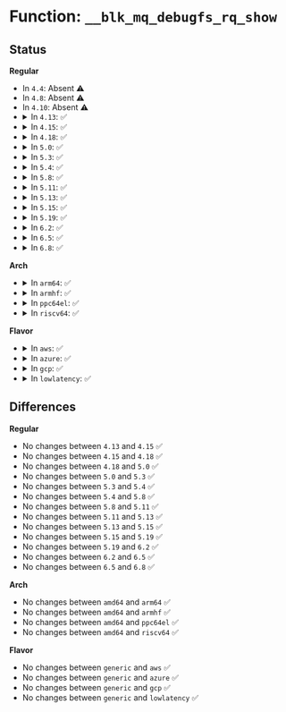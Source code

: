 # Function: <code>__blk_mq_debugfs_rq_show</code>

## Status
<b>Regular</b>
<ul>
<li>
In <code>4.4</code>: Absent ⚠️
</li>
<li>
In <code>4.8</code>: Absent ⚠️
</li>
<li>
In <code>4.10</code>: Absent ⚠️
</li>
<li>
<details>
<summary>In <code>4.13</code>: ✅</summary>

```c
int __blk_mq_debugfs_rq_show(struct seq_file *m, struct request *rq);
```

**Collision:** Unique Global

**Inline:** No

**Transformation:** False

**Instances:**

```
In block/blk-mq-debugfs.c (ffffffff81459750)
Location: block/blk-mq-debugfs.c:306
Inline: False
Direct callers:
  - block/blk-mq-debugfs.c:blk_mq_debugfs_rq_show
```
**Symbols:**

```
ffffffff81459750-ffffffff81459880: __blk_mq_debugfs_rq_show (STB_GLOBAL)
```
</details>
</li>
<li>
<details>
<summary>In <code>4.15</code>: ✅</summary>

```c
int __blk_mq_debugfs_rq_show(struct seq_file *m, struct request *rq);
```

**Collision:** Unique Global

**Inline:** No

**Transformation:** False

**Instances:**

```
In block/blk-mq-debugfs.c (ffffffff814854c0)
Location: block/blk-mq-debugfs.c:303
Inline: False
Direct callers:
  - block/blk-mq-debugfs.c:blk_mq_debugfs_rq_show
```
**Symbols:**

```
ffffffff814854c0-ffffffff814855f3: __blk_mq_debugfs_rq_show (STB_GLOBAL)
```
</details>
</li>
<li>
<details>
<summary>In <code>4.18</code>: ✅</summary>

```c
int __blk_mq_debugfs_rq_show(struct seq_file *m, struct request *rq);
```

**Collision:** Unique Global

**Inline:** No

**Transformation:** False

**Instances:**

```
In block/blk-mq-debugfs.c (ffffffff814ba590)
Location: block/blk-mq-debugfs.c:365
Inline: False
Direct callers:
  - block/blk-mq-debugfs.c:blk_mq_debugfs_rq_show
```
**Symbols:**

```
ffffffff814ba590-ffffffff814ba6c9: __blk_mq_debugfs_rq_show (STB_GLOBAL)
```
</details>
</li>
<li>
<details>
<summary>In <code>5.0</code>: ✅</summary>

```c
int __blk_mq_debugfs_rq_show(struct seq_file *m, struct request *rq);
```

**Collision:** Unique Global

**Inline:** No

**Transformation:** False

**Instances:**

```
In block/blk-mq-debugfs.c (ffffffff814ce6f0)
Location: block/blk-mq-debugfs.c:356
Inline: False
Direct callers:
  - block/mq-deadline.c:deadline_write_next_rq_show
  - block/mq-deadline.c:deadline_read_next_rq_show
  - block/blk-mq-debugfs.c:hctx_show_busy_rq
  - block/blk-mq-debugfs.c:blk_mq_debugfs_rq_show
```
**Symbols:**

```
ffffffff814ce6f0-ffffffff814ce826: __blk_mq_debugfs_rq_show (STB_GLOBAL)
```
</details>
</li>
<li>
<details>
<summary>In <code>5.3</code>: ✅</summary>

```c
int __blk_mq_debugfs_rq_show(struct seq_file *m, struct request *rq);
```

**Collision:** Unique Global

**Inline:** No

**Transformation:** False

**Instances:**

```
In block/blk-mq-debugfs.c (ffffffff814fcfb0)
Location: block/blk-mq-debugfs.c:324
Inline: False
Direct callers:
  - block/mq-deadline.c:deadline_write_next_rq_show
  - block/mq-deadline.c:deadline_read_next_rq_show
  - block/blk-mq-debugfs.c:hctx_show_busy_rq
  - block/blk-mq-debugfs.c:blk_mq_debugfs_rq_show
```
**Symbols:**

```
ffffffff814fcfb0-ffffffff814fd101: __blk_mq_debugfs_rq_show (STB_GLOBAL)
```
</details>
</li>
<li>
<details>
<summary>In <code>5.4</code>: ✅</summary>

```c
int __blk_mq_debugfs_rq_show(struct seq_file *m, struct request *rq);
```

**Collision:** Unique Global

**Inline:** No

**Transformation:** False

**Instances:**

```
In block/blk-mq-debugfs.c (ffffffff8151af00)
Location: block/blk-mq-debugfs.c:324
Inline: False
Direct callers:
  - block/mq-deadline.c:deadline_write_next_rq_show
  - block/mq-deadline.c:deadline_read_next_rq_show
  - block/blk-mq-debugfs.c:hctx_show_busy_rq
  - block/blk-mq-debugfs.c:blk_mq_debugfs_rq_show
```
**Symbols:**

```
ffffffff8151af00-ffffffff8151b051: __blk_mq_debugfs_rq_show (STB_GLOBAL)
```
</details>
</li>
<li>
<details>
<summary>In <code>5.8</code>: ✅</summary>

```c
int __blk_mq_debugfs_rq_show(struct seq_file *m, struct request *rq);
```

**Collision:** Unique Global

**Inline:** No

**Transformation:** False

**Instances:**

```
In block/blk-mq-debugfs.c (ffffffff8157ba90)
Location: block/blk-mq-debugfs.c:328
Inline: False
Direct callers:
  - block/mq-deadline.c:deadline_write_next_rq_show
  - block/mq-deadline.c:deadline_read_next_rq_show
  - block/blk-mq-debugfs.c:hctx_show_busy_rq
  - block/blk-mq-debugfs.c:blk_mq_debugfs_rq_show
```
**Symbols:**

```
ffffffff8157ba90-ffffffff8157bbe1: __blk_mq_debugfs_rq_show (STB_GLOBAL)
```
</details>
</li>
<li>
<details>
<summary>In <code>5.11</code>: ✅</summary>

```c
int __blk_mq_debugfs_rq_show(struct seq_file *m, struct request *rq);
```

**Collision:** Unique Global

**Inline:** No

**Transformation:** False

**Instances:**

```
In block/blk-mq-debugfs.c (ffffffff81598b50)
Location: block/blk-mq-debugfs.c:330
Inline: False
Direct callers:
  - block/mq-deadline.c:deadline_write_next_rq_show
  - block/mq-deadline.c:deadline_read_next_rq_show
  - block/blk-mq-debugfs.c:hctx_show_busy_rq
  - block/blk-mq-debugfs.c:blk_mq_debugfs_rq_show
```
**Symbols:**

```
ffffffff81598b50-ffffffff81598ca1: __blk_mq_debugfs_rq_show (STB_GLOBAL)
```
</details>
</li>
<li>
<details>
<summary>In <code>5.13</code>: ✅</summary>

```c
int __blk_mq_debugfs_rq_show(struct seq_file *m, struct request *rq);
```

**Collision:** Unique Global

**Inline:** No

**Transformation:** False

**Instances:**

```
In block/blk-mq-debugfs.c (ffffffff8159f960)
Location: block/blk-mq-debugfs.c:328
Inline: False
Direct callers:
  - block/mq-deadline.c:deadline_write_next_rq_show
  - block/mq-deadline.c:deadline_read_next_rq_show
  - block/blk-mq-debugfs.c:hctx_show_busy_rq
  - block/blk-mq-debugfs.c:blk_mq_debugfs_rq_show
```
**Symbols:**

```
ffffffff8159f960-ffffffff8159faad: __blk_mq_debugfs_rq_show (STB_GLOBAL)
```
</details>
</li>
<li>
<details>
<summary>In <code>5.15</code>: ✅</summary>

```c
int __blk_mq_debugfs_rq_show(struct seq_file *m, struct request *rq);
```

**Collision:** Unique Global

**Inline:** No

**Transformation:** False

**Instances:**

```
In block/blk-mq-debugfs.c (ffffffff81608110)
Location: block/blk-mq-debugfs.c:329
Inline: False
Direct callers:
  - block/mq-deadline.c:deadline_write2_next_rq_show
  - block/mq-deadline.c:deadline_read2_next_rq_show
  - block/mq-deadline.c:deadline_write1_next_rq_show
  - block/mq-deadline.c:deadline_read1_next_rq_show
  - block/mq-deadline.c:deadline_write0_next_rq_show
  - block/mq-deadline.c:deadline_read0_next_rq_show
  - block/blk-mq-debugfs.c:hctx_show_busy_rq
  - block/blk-mq-debugfs.c:blk_mq_debugfs_rq_show
```
**Symbols:**

```
ffffffff81608110-ffffffff8160827e: __blk_mq_debugfs_rq_show (STB_GLOBAL)
```
</details>
</li>
<li>
<details>
<summary>In <code>5.19</code>: ✅</summary>

```c
int __blk_mq_debugfs_rq_show(struct seq_file *m, struct request *rq);
```

**Collision:** Unique Global

**Inline:** No

**Transformation:** False

**Instances:**

```
In block/blk-mq-debugfs.c (ffffffff816bbb20)
Location: block/blk-mq-debugfs.c:306
Inline: False
Direct callers:
  - block/mq-deadline.c:deadline_write2_next_rq_show
  - block/mq-deadline.c:deadline_read2_next_rq_show
  - block/mq-deadline.c:deadline_write1_next_rq_show
  - block/mq-deadline.c:deadline_read1_next_rq_show
  - block/mq-deadline.c:deadline_write0_next_rq_show
  - block/mq-deadline.c:deadline_read0_next_rq_show
  - block/blk-mq-debugfs.c:hctx_show_busy_rq
  - block/blk-mq-debugfs.c:blk_mq_debugfs_rq_show
```
**Symbols:**

```
ffffffff816bbb20-ffffffff816bbca2: __blk_mq_debugfs_rq_show (STB_GLOBAL)
```
</details>
</li>
<li>
<details>
<summary>In <code>6.2</code>: ✅</summary>

```c
int __blk_mq_debugfs_rq_show(struct seq_file *m, struct request *rq);
```

**Collision:** Unique Global

**Inline:** No

**Transformation:** False

**Instances:**

```
In block/blk-mq-debugfs.c (ffffffff8177c410)
Location: block/blk-mq-debugfs.c:306
Inline: False
Direct callers:
  - block/mq-deadline.c:deadline_write2_next_rq_show
  - block/mq-deadline.c:deadline_read2_next_rq_show
  - block/mq-deadline.c:deadline_write1_next_rq_show
  - block/mq-deadline.c:deadline_read1_next_rq_show
  - block/mq-deadline.c:deadline_write0_next_rq_show
  - block/mq-deadline.c:deadline_read0_next_rq_show
  - block/blk-mq-debugfs.c:hctx_show_busy_rq
  - block/blk-mq-debugfs.c:blk_mq_debugfs_rq_show
```
**Symbols:**

```
ffffffff8177c410-ffffffff8177c592: __blk_mq_debugfs_rq_show (STB_GLOBAL)
```
</details>
</li>
<li>
<details>
<summary>In <code>6.5</code>: ✅</summary>

```c
int __blk_mq_debugfs_rq_show(struct seq_file *m, struct request *rq);
```

**Collision:** Unique Global

**Inline:** No

**Transformation:** False

**Instances:**

```
In block/blk-mq-debugfs.c (ffffffff817bbf10)
Location: block/blk-mq-debugfs.c:280
Inline: False
Direct callers:
  - block/mq-deadline.c:deadline_write2_next_rq_show
  - block/mq-deadline.c:deadline_read2_next_rq_show
  - block/mq-deadline.c:deadline_write1_next_rq_show
  - block/mq-deadline.c:deadline_read1_next_rq_show
  - block/mq-deadline.c:deadline_write0_next_rq_show
  - block/mq-deadline.c:deadline_read0_next_rq_show
  - block/blk-mq-debugfs.c:hctx_show_busy_rq
  - block/blk-mq-debugfs.c:blk_mq_debugfs_rq_show
```
**Symbols:**

```
ffffffff817bbf10-ffffffff817bc092: __blk_mq_debugfs_rq_show (STB_GLOBAL)
```
</details>
</li>
<li>
<details>
<summary>In <code>6.8</code>: ✅</summary>

```c
int __blk_mq_debugfs_rq_show(struct seq_file *m, struct request *rq);
```

**Collision:** Unique Global

**Inline:** No

**Transformation:** False

**Instances:**

```
In block/blk-mq-debugfs.c (ffffffff818005d0)
Location: block/blk-mq-debugfs.c:279
Inline: False
Direct callers:
  - block/mq-deadline.c:deadline_write2_next_rq_show
  - block/mq-deadline.c:deadline_read2_next_rq_show
  - block/mq-deadline.c:deadline_write1_next_rq_show
  - block/mq-deadline.c:deadline_read1_next_rq_show
  - block/mq-deadline.c:deadline_write0_next_rq_show
  - block/mq-deadline.c:deadline_read0_next_rq_show
  - block/blk-mq-debugfs.c:hctx_show_busy_rq
  - block/blk-mq-debugfs.c:blk_mq_debugfs_rq_show
```
**Symbols:**

```
ffffffff818005d0-ffffffff81800752: __blk_mq_debugfs_rq_show (STB_GLOBAL)
```
</details>
</li>
</ul>
<b>Arch</b>
<ul>
<li>
<details>
<summary>In <code>arm64</code>: ✅</summary>

```c
int __blk_mq_debugfs_rq_show(struct seq_file *m, struct request *rq);
```

**Collision:** Unique Global

**Inline:** No

**Transformation:** False

**Instances:**

```
In block/blk-mq-debugfs.c (ffff800010623040)
Location: block/blk-mq-debugfs.c:324
Inline: False
Direct callers:
  - block/mq-deadline.c:deadline_write_next_rq_show
  - block/mq-deadline.c:deadline_read_next_rq_show
  - block/blk-mq-debugfs.c:hctx_show_busy_rq
  - block/blk-mq-debugfs.c:blk_mq_debugfs_rq_show
```
**Symbols:**

```
ffff800010623040-ffff8000106231a8: __blk_mq_debugfs_rq_show (STB_GLOBAL)
```
</details>
</li>
<li>
<details>
<summary>In <code>armhf</code>: ✅</summary>

```c
int __blk_mq_debugfs_rq_show(struct seq_file *m, struct request *rq);
```

**Collision:** Unique Global

**Inline:** No

**Transformation:** False

**Instances:**

```
In block/blk-mq-debugfs.c (c07caad0)
Location: block/blk-mq-debugfs.c:324
Inline: False
Direct callers:
  - block/mq-deadline.c:deadline_write_next_rq_show
  - block/mq-deadline.c:deadline_read_next_rq_show
  - block/blk-mq-debugfs.c:hctx_show_busy_rq
  - block/blk-mq-debugfs.c:blk_mq_debugfs_rq_show
```
**Symbols:**

```
c07caad0-c07cac54: __blk_mq_debugfs_rq_show (STB_GLOBAL)
```
</details>
</li>
<li>
<details>
<summary>In <code>ppc64el</code>: ✅</summary>

```c
int __blk_mq_debugfs_rq_show(struct seq_file *m, struct request *rq);
```

**Collision:** Unique Global

**Inline:** No

**Transformation:** False

**Instances:**

```
In block/blk-mq-debugfs.c (c0000000007c3290)
Location: block/blk-mq-debugfs.c:324
Inline: False
Direct callers:
  - block/mq-deadline.c:deadline_write_next_rq_show
  - block/mq-deadline.c:deadline_read_next_rq_show
  - block/blk-mq-debugfs.c:hctx_show_busy_rq
  - block/blk-mq-debugfs.c:blk_mq_debugfs_rq_show
```
**Symbols:**

```
c0000000007c3290-c0000000007c35a0: __blk_mq_debugfs_rq_show (STB_GLOBAL)
```
</details>
</li>
<li>
<details>
<summary>In <code>riscv64</code>: ✅</summary>

```c
int __blk_mq_debugfs_rq_show(struct seq_file *m, struct request *rq);
```

**Collision:** Unique Global

**Inline:** No

**Transformation:** False

**Instances:**

```
In block/blk-mq-debugfs.c (ffffffe000454e86)
Location: block/blk-mq-debugfs.c:324
Inline: False
Direct callers:
  - block/mq-deadline.c:deadline_write_next_rq_show
  - block/mq-deadline.c:deadline_read_next_rq_show
  - block/blk-mq-debugfs.c:hctx_show_busy_rq
  - block/blk-mq-debugfs.c:blk_mq_debugfs_rq_show
```
**Symbols:**

```
ffffffe000454e86-ffffffe000454ff4: __blk_mq_debugfs_rq_show (STB_GLOBAL)
```
</details>
</li>
</ul>
<b>Flavor</b>
<ul>
<li>
<details>
<summary>In <code>aws</code>: ✅</summary>

```c
int __blk_mq_debugfs_rq_show(struct seq_file *m, struct request *rq);
```

**Collision:** Unique Global

**Inline:** No

**Transformation:** False

**Instances:**

```
In block/blk-mq-debugfs.c (ffffffff815134e0)
Location: block/blk-mq-debugfs.c:324
Inline: False
Direct callers:
  - block/mq-deadline.c:deadline_write_next_rq_show
  - block/mq-deadline.c:deadline_read_next_rq_show
  - block/blk-mq-debugfs.c:hctx_show_busy_rq
  - block/blk-mq-debugfs.c:blk_mq_debugfs_rq_show
```
**Symbols:**

```
ffffffff815134e0-ffffffff81513631: __blk_mq_debugfs_rq_show (STB_GLOBAL)
```
</details>
</li>
<li>
<details>
<summary>In <code>azure</code>: ✅</summary>

```c
int __blk_mq_debugfs_rq_show(struct seq_file *m, struct request *rq);
```

**Collision:** Unique Global

**Inline:** No

**Transformation:** False

**Instances:**

```
In block/blk-mq-debugfs.c (ffffffff815037f0)
Location: block/blk-mq-debugfs.c:324
Inline: False
Direct callers:
  - block/mq-deadline.c:deadline_write_next_rq_show
  - block/mq-deadline.c:deadline_read_next_rq_show
  - block/blk-mq-debugfs.c:hctx_show_busy_rq
  - block/blk-mq-debugfs.c:blk_mq_debugfs_rq_show
```
**Symbols:**

```
ffffffff815037f0-ffffffff81503941: __blk_mq_debugfs_rq_show (STB_GLOBAL)
```
</details>
</li>
<li>
<details>
<summary>In <code>gcp</code>: ✅</summary>

```c
int __blk_mq_debugfs_rq_show(struct seq_file *m, struct request *rq);
```

**Collision:** Unique Global

**Inline:** No

**Transformation:** False

**Instances:**

```
In block/blk-mq-debugfs.c (ffffffff8150f570)
Location: block/blk-mq-debugfs.c:324
Inline: False
Direct callers:
  - block/mq-deadline.c:deadline_write_next_rq_show
  - block/mq-deadline.c:deadline_read_next_rq_show
  - block/blk-mq-debugfs.c:hctx_show_busy_rq
  - block/blk-mq-debugfs.c:blk_mq_debugfs_rq_show
```
**Symbols:**

```
ffffffff8150f570-ffffffff8150f6c1: __blk_mq_debugfs_rq_show (STB_GLOBAL)
```
</details>
</li>
<li>
<details>
<summary>In <code>lowlatency</code>: ✅</summary>

```c
int __blk_mq_debugfs_rq_show(struct seq_file *m, struct request *rq);
```

**Collision:** Unique Global

**Inline:** No

**Transformation:** False

**Instances:**

```
In block/blk-mq-debugfs.c (ffffffff81528d90)
Location: block/blk-mq-debugfs.c:324
Inline: False
Direct callers:
  - block/mq-deadline.c:deadline_write_next_rq_show
  - block/mq-deadline.c:deadline_read_next_rq_show
  - block/blk-mq-debugfs.c:hctx_show_busy_rq
  - block/blk-mq-debugfs.c:blk_mq_debugfs_rq_show
```
**Symbols:**

```
ffffffff81528d90-ffffffff81528ee1: __blk_mq_debugfs_rq_show (STB_GLOBAL)
```
</details>
</li>
</ul>

## Differences
<b>Regular</b>
<ul>
<li>
No changes between <code>4.13</code> and <code>4.15</code> ✅
</li>
<li>
No changes between <code>4.15</code> and <code>4.18</code> ✅
</li>
<li>
No changes between <code>4.18</code> and <code>5.0</code> ✅
</li>
<li>
No changes between <code>5.0</code> and <code>5.3</code> ✅
</li>
<li>
No changes between <code>5.3</code> and <code>5.4</code> ✅
</li>
<li>
No changes between <code>5.4</code> and <code>5.8</code> ✅
</li>
<li>
No changes between <code>5.8</code> and <code>5.11</code> ✅
</li>
<li>
No changes between <code>5.11</code> and <code>5.13</code> ✅
</li>
<li>
No changes between <code>5.13</code> and <code>5.15</code> ✅
</li>
<li>
No changes between <code>5.15</code> and <code>5.19</code> ✅
</li>
<li>
No changes between <code>5.19</code> and <code>6.2</code> ✅
</li>
<li>
No changes between <code>6.2</code> and <code>6.5</code> ✅
</li>
<li>
No changes between <code>6.5</code> and <code>6.8</code> ✅
</li>
</ul>
<b>Arch</b>
<ul>
<li>
No changes between <code>amd64</code> and <code>arm64</code> ✅
</li>
<li>
No changes between <code>amd64</code> and <code>armhf</code> ✅
</li>
<li>
No changes between <code>amd64</code> and <code>ppc64el</code> ✅
</li>
<li>
No changes between <code>amd64</code> and <code>riscv64</code> ✅
</li>
</ul>
<b>Flavor</b>
<ul>
<li>
No changes between <code>generic</code> and <code>aws</code> ✅
</li>
<li>
No changes between <code>generic</code> and <code>azure</code> ✅
</li>
<li>
No changes between <code>generic</code> and <code>gcp</code> ✅
</li>
<li>
No changes between <code>generic</code> and <code>lowlatency</code> ✅
</li>
</ul>
